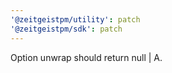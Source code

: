 ```yaml
---
'@zeitgeistpm/utility': patch
'@zeitgeistpm/sdk': patch
---
```


Option unwrap should return null | A.
